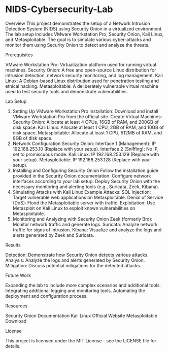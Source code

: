 # NIDS-Cybersecurity-Lab

Overview
This project demonstrates the setup of a Network Intrusion Detection System (NIDS) using Security Onion in a virtualized environment. The lab setup includes VMware Workstation Pro, Security Onion, Kali Linux, and Metasploitable. The goal is to simulate various cyber-attacks and monitor them using Security Onion to detect and analyze the threats.

Prerequisites

VMware Workstation Pro: Virtualization platform used for running virtual machines.
Security Onion: A free and open-source Linux distribution for intrusion detection, network security monitoring, and log management.
Kali Linux: A Debian-based Linux distribution used for penetration testing and ethical hacking.
Metasploitable: A deliberately vulnerable virtual machine used to test security tools and demonstrate vulnerabilities.

Lab Setup

1. Setting Up VMware Workstation Pro
Installation: Download and install VMware Workstation Pro from the official site.
Create Virtual Machines:
Security Onion: Allocate at least 4 CPUs, 16GB of RAM, and 200GB of disk space.
Kali Linux: Allocate at least 1 CPU, 2GB of RAM, and 10GB of disk space.
Metasploitable: Allocate at least 1 CPU, 512MB of RAM, and 8GB of disk space.
2. Network Configuration
Security Onion:
Interface 1 (Management): IP 192.168.253.10 (Replace with your setup).
Interface 2 (Sniffing): No IP, set to promiscuous mode.
Kali Linux: IP 192.168.253.129 (Replace with your setup).
Metasploitable: IP 192.168.253.128 (Replace with your setup).
3. Installing and Configuring Security Onion
Follow the installation guide provided in the Security Onion documentation.
Configure network interfaces according to your lab setup.
Deploy Security Onion with the necessary monitoring and alerting tools (e.g., Suricata, Zeek, Kibana).
4. Simulating Attacks with Kali Linux
Example Attacks:
SQL Injection: Target vulnerable web applications on Metasploitable.
Denial of Service (DoS): Flood the Metasploitable server with traffic.
Exploitation: Use Metasploit on Kali Linux to exploit known vulnerabilities on Metasploitable.
6. Monitoring and Analyzing with Security Onion
Zeek (formerly Bro): Monitor network traffic and generate logs.
Suricata: Analyze network traffic for signs of intrusion.
Kibana: Visualize and analyze the logs and alerts generated by Zeek and Suricata.

Results

Detection: Demonstrate how Security Onion detects various attacks.
Analysis: Analyze the logs and alerts generated by Security Onion.
Mitigation: Discuss potential mitigations for the detected attacks.

Future Work

Expanding the lab to include more complex scenarios and additional tools.
Integrating additional logging and monitoring tools.
Automating the deployment and configuration process.

Resources

Security Onion Documentation
Kali Linux Official Website
Metasploitable Download

License

This project is licensed under the MIT License - see the LICENSE file for details.

